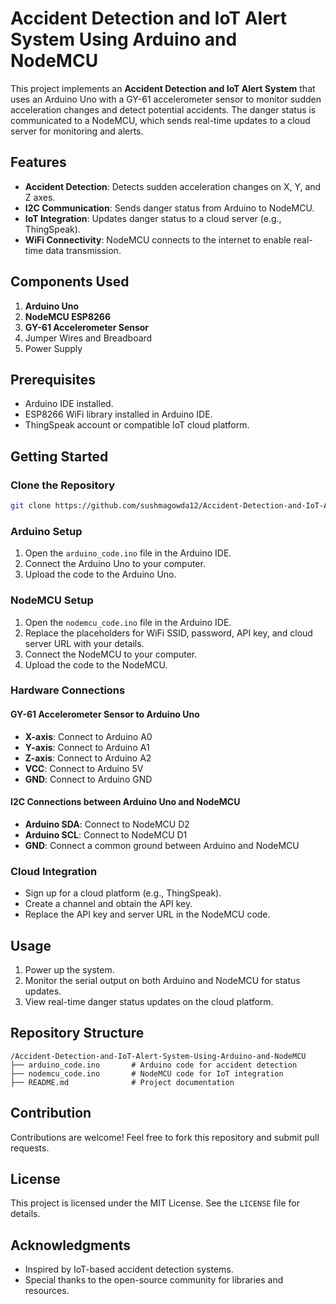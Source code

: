 # Accident Detection and IoT Alert System Using Arduino and NodeMCU

This project implements an **Accident Detection and IoT Alert System** that uses an Arduino Uno with a GY-61 accelerometer sensor to monitor sudden acceleration changes and detect potential accidents. The danger status is communicated to a NodeMCU, which sends real-time updates to a cloud server for monitoring and alerts.

## Features
- **Accident Detection**: Detects sudden acceleration changes on X, Y, and Z axes.
- **I2C Communication**: Sends danger status from Arduino to NodeMCU.
- **IoT Integration**: Updates danger status to a cloud server (e.g., ThingSpeak).
- **WiFi Connectivity**: NodeMCU connects to the internet to enable real-time data transmission.

## Components Used
1. **Arduino Uno**
2. **NodeMCU ESP8266**
3. **GY-61 Accelerometer Sensor**
4. Jumper Wires and Breadboard
5. Power Supply

## Prerequisites
- Arduino IDE installed.
- ESP8266 WiFi library installed in Arduino IDE.
- ThingSpeak account or compatible IoT cloud platform.

## Getting Started

### Clone the Repository
```bash
git clone https://github.com/sushmagowda12/Accident-Detection-and-IoT-Alert-System-Using-Arduino-and-NodeMCU.git
```

### Arduino Setup
1. Open the `arduino_code.ino` file in the Arduino IDE.
2. Connect the Arduino Uno to your computer.
3. Upload the code to the Arduino Uno.

### NodeMCU Setup
1. Open the `nodemcu_code.ino` file in the Arduino IDE.
2. Replace the placeholders for WiFi SSID, password, API key, and cloud server URL with your details.
3. Connect the NodeMCU to your computer.
4. Upload the code to the NodeMCU.

### Hardware Connections
#### GY-61 Accelerometer Sensor to Arduino Uno
- **X-axis**: Connect to Arduino A0
- **Y-axis**: Connect to Arduino A1
- **Z-axis**: Connect to Arduino A2
- **VCC**: Connect to Arduino 5V
- **GND**: Connect to Arduino GND

#### I2C Connections between Arduino Uno and NodeMCU
- **Arduino SDA**: Connect to NodeMCU D2
- **Arduino SCL**: Connect to NodeMCU D1
- **GND**: Connect a common ground between Arduino and NodeMCU

### Cloud Integration
- Sign up for a cloud platform (e.g., ThingSpeak).
- Create a channel and obtain the API key.
- Replace the API key and server URL in the NodeMCU code.

## Usage
1. Power up the system.
2. Monitor the serial output on both Arduino and NodeMCU for status updates.
3. View real-time danger status updates on the cloud platform.

## Repository Structure
```plaintext
/Accident-Detection-and-IoT-Alert-System-Using-Arduino-and-NodeMCU
├── arduino_code.ino       # Arduino code for accident detection
├── nodemcu_code.ino       # NodeMCU code for IoT integration
├── README.md              # Project documentation
```

## Contribution
Contributions are welcome! Feel free to fork this repository and submit pull requests.

## License
This project is licensed under the MIT License. See the `LICENSE` file for details.

## Acknowledgments
- Inspired by IoT-based accident detection systems.
- Special thanks to the open-source community for libraries and resources.
